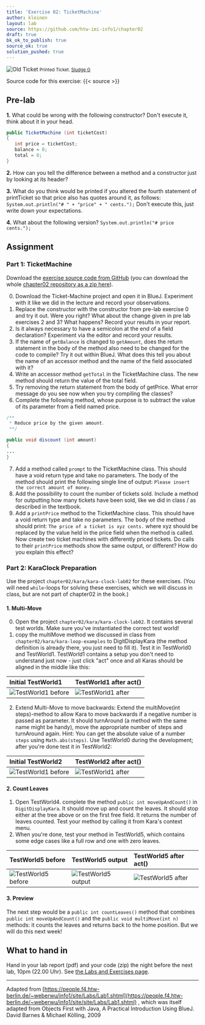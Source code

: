 ```yaml
---
title: 'Exercise 02: TicketMachine'
author: kleinen
layout: lab
source: https://github.com/htw-imi-info1/chapter02
draft: true
bk_ok_to_publish: true
source_ok: true
solution_pushed: true
---
```



![Old Ticket](../../images/ticket-5277919863_b741ccde84_b.jpg)
<small class = "float-right">Printed Ticket. [Sludge G](https://www.flickr.com/photos/sludgeulper/5277919863/)</small>

Source code for this exercise: {{< source >}}

## Pre-lab

**1.** What could be wrong with the following constructor? Don't execute it, think about it in your head.

```java
public TicketMachine (int ticketCost)
{
   int price = ticketCost;
   balance = 0;
   total = 0;
}
```

**2.** How can you tell the difference between a method and a constructor just by looking at its header?

**3.** What do you think would be printed if you altered the fourth statement of printTicket so that price also has quotes around it, as follows:
`System.out.println("# " + "price" + " cents.");` 
Don't execute this, just write down your expectations.

**4.** What about the following version?
`System.out.println("# price cents.");`


## Assignment

### Part 1: TicketMachine

Download the [exercise source code from GitHub][1] (you can download the whole [chapter02 repository as a zip here][2]).

0. Download the Ticket-Machine project and open it in BlueJ. Experiment with it like we did in the lecture and record your observations.
1. Replace the constructor with the constructor from pre-lab exercise 0 and try it out. Were you right? What about the change given in pre lab exercises 2 and 3? What happens? Record your results in your report.
2. Is it always necessary to have a semicolon at the end of a field declaration? Experiment via the editor and record your results.
3. If the name of `getBalance` is changed to `getAmount`, does the return statement in the body of the method also need to be changed for the code to compile? Try it out within BlueJ. What does this tell you about the name of an accessor method and the name of the field associated with it?
4. Write an accessor method `getTotal` in the TicketMachine class. The new method should return the value of the total field.
5. Try removing the return statement from the body of getPrice. What error message do you see now when you try compiling the classes?
6. Complete the following method, whose purpose is to subtract the value of its parameter from a field named price.

```java
/**
 * Reduce price by the given amount.
 **/

public void discount (int amount)
{
...
}
```

7. Add a method called `prompt` to the TicketMachine class. This should have a void return type and take no parameters. The body of the method should print the following single line of output: `Please insert the correct amount of money.`
8. Add the possibility to count the number of tickets sold. Include a method for outputting how many tickets have been sold, like we did in class / as described in the textbook.
9. Add a `printPrice` method to the TicketMachine class. This should have a void return type and take no parameters. The body of the method should print: `The price of a ticket is xyz cents.`  where xyz should be replaced by the value held in the price field when the method is called. Now create two ticket machines with differently priced tickets. Do calls to their `printPrice` methods show the same output, or different? How do you explain this effect?
<!--10. Add and implement a method, `empty` , that simulates the effect of removing all money from the machine. This method should have a void return type, and its body should simply set the total field to zero. Does this method need to take any parameters? Test your method by creating a machine, inserting some money, printing some tickets, checking the total, and then emptying the machine. Is the empty method a mutator or an accessor?
10. (For the bored) Can you make the better-ticket-machine give proper change with a minimal amount of Euro coins?-->

### Part 2: KaraClock Preparation

Use the project `chapter02/kara/kara-clock-lab02` for these exercises.
(You will need `while`-loops for solving these exercises, which we will discuss in class, but are not part of chapter02 in the book.)

#### 1. Multi-Move

0. Open the project `chapter02/kara/kara-clock-lab02`. It contains several test worlds. Make sure you've instantiated the correct test world!
1. copy the multiMove method we discussed in class from `chapter02/kara/kara-loop-examples` to DigitDisplayKara (the method definition is already there, you just need to fill it). Test it in TestWorld0 and TestWorld1. TestWorld1 contains a setup you don't need to understand just now - just click "act" once and all Karas should be aligned in the middle like this:

| Initial TestWorld1                            | TestWorld1 after act()                      |
|:----------------------------------------------|:--------------------------------------------|
| ![TestWorld1 before](./testworld1-before.jpg) | ![TestWorld1 after](./testworld1-after.jpg) |


2. Extend Multi-Move to move backwards: Extend the multiMove(int steps)-method to allow Kara to move backwards if a negative number is passed as parameter. It should turnAround (a method with the same name might be handy), move the appropriate number of steps and turnAround again. Hint: You can get the absolute value of a number `steps` using `Math.abs(steps)`. Use TestWorld0 during the development; after
you're done test it in TestWorld2:

| Initial TestWorld2                            | TestWorld2 after act()                      |
|:----------------------------------------------|:--------------------------------------------|
| ![TestWorld1 before](./testworld2-before.jpg) | ![TestWorld1 after](./testworld2-after.jpg) |

#### 2. Count Leaves

1. Open TestWorld4. complete the method `public int moveUpAndCount()` in `DigitDisplayKara`.
   It should move up and count the leaves. It should stop either at the tree above or on the first free field. It returns the number of leaves counted.
   Test your method by calling it from Kara's context menu. 
2. When you're done, test your method in TestWorld5, which contains some edge cases like a full row and one with zero leaves.

| TestWorld5 before| TestWorld5 output                           | TestWorld5 after act()                      |
|:--|:----------------------------------------------|:--------------------------------------------|
|  ![TestWorld5 before](./testworld5-before.jpg) | ![TestWorld5 output](./testworld5-output.jpg) | ![TestWorld5 after](./testworld5-after.jpg) |

#### 3. Preview
The next step would be a `public int countLeaves()` method that combines  `public int moveUpAndCount()` and the `public void multiMove(int n)` methods: it counts the leaves and returns back to the home position. But we will do this next week!

## What to hand in

Hand in your lab report (pdf) and your code (zip) the night before the next lab, 10pm (22.00 Uhr). See [the Labs and Exercises page](../).


* * *

Adapted from [https://people.f4.htw-berlin.de/~weberwu/info1/site/Labs/Lab1.shtml](https://people.f4.htw-berlin.de/~weberwu/info1/site/site/Labs/Lab1.shtml) , which was itself adapted from Objects First with Java, A Practical Introduction Using BlueJ. David Barnes & Michael K&ouml;lling, 2009

[1]: https://github.com/htw-imi-info1/chapter02
[2]: https://github.com/htw-imi-info1/chapter02/zipball/main
